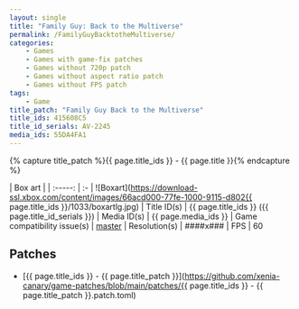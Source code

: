 ```yaml
---
layout: single
title: "Family Guy: Back to the Multiverse"
permalink: /FamilyGuyBacktotheMultiverse/
categories:
    - Games
    - Games with game-fix patches
    - Games without 720p patch
    - Games without aspect ratio patch
    - Games without FPS patch
tags:
    - Game
title_patch: "Family Guy Back to the Multiverse"
title_ids: 415608C5
title_id_serials: AV-2245
media_ids: 55DA4FA1
---
```

{% capture title_patch %}{{ page.title_ids }} - {{ page.title }}{% endcapture %}

| Box art                     |
| :-----:                     | :-
| ![Boxart](https://download-ssl.xbox.com/content/images/66acd000-77fe-1000-9115-d802{{ page.title_ids }}/1033/boxartlg.jpg)
| Title ID(s)                 | {{ page.title_ids }} ({{ page.title_id_serials }})
| Media ID(s)                 | {{ page.media_ids }}
| Game compatibility issue(s) | [master](https://github.com/xenia-project/game-compatibility/issues/710)
| Resolution(s)               | ####x###
| FPS                         | 60

## Patches
* [{{ page.title_ids }} - {{ page.title_patch }}](https://github.com/xenia-canary/game-patches/blob/main/patches/{{ page.title_ids }} - {{ page.title_patch }}.patch.toml)
